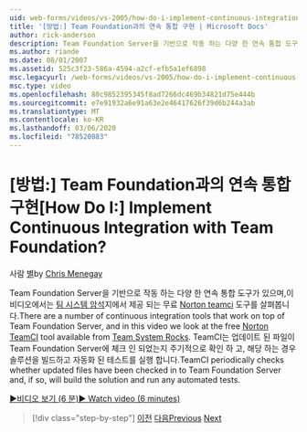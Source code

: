 ```yaml
---
uid: web-forms/videos/vs-2005/how-do-i-implement-continuous-integration-with-team-foundation
title: '[방법:] Team Foundation과의 연속 통합 구현 | Microsoft Docs'
author: rick-anderson
description: Team Foundation Server을 기반으로 작동 하는 다양 한 연속 통합 도구가 있으며,이 비디오에서는 무료 Norton TeamCI 도구를 사용 하는 것을 볼 수 있습니다.
ms.author: riande
ms.date: 08/01/2007
ms.assetid: 525c3f23-586a-4594-a2cf-efb5a1ef6898
msc.legacyurl: /web-forms/videos/vs-2005/how-do-i-implement-continuous-integration-with-team-foundation
msc.type: video
ms.openlocfilehash: 80c9852395345f8ad7266dc469b34821d75e444b
ms.sourcegitcommit: e7e91932a6e91a63e2e46417626f39d6b244a3ab
ms.translationtype: MT
ms.contentlocale: ko-KR
ms.lasthandoff: 03/06/2020
ms.locfileid: "78520883"
---
```

# <a name="how-do-i-implement-continuous-integration-with-team-foundation"></a><span data-ttu-id="97579-104">[방법:] Team Foundation과의 연속 통합 구현</span><span class="sxs-lookup"><span data-stu-id="97579-104">[How Do I:] Implement Continuous Integration with Team Foundation?</span></span>

<span data-ttu-id="97579-105">사람 [별](https://twitter.com/CMenegay)</span><span class="sxs-lookup"><span data-stu-id="97579-105">by [Chris Menegay](https://twitter.com/CMenegay)</span></span>

<span data-ttu-id="97579-106">Team Foundation Server을 기반으로 작동 하는 다양 한 연속 통합 도구가 있으며,이 비디오에서는 [팀 시스템 암석](http://teamsystemrocks.com/)지에서 제공 되는 무료 [Norton teamci](http://teamsystemrocks.com/files/12/tools/entry1018.aspx) 도구를 살펴봅니다.</span><span class="sxs-lookup"><span data-stu-id="97579-106">There are a number of continuous integration tools that work on top of Team Foundation Server, and in this video we look at the free [Norton TeamCI](http://teamsystemrocks.com/files/12/tools/entry1018.aspx) tool available from [Team System Rocks](http://teamsystemrocks.com/).</span></span> <span data-ttu-id="97579-107">TeamCI는 업데이트 된 파일이 Team Foundation Server에 체크 인 되었는지 주기적으로 확인 하 고, 해당 하는 경우 솔루션을 빌드하고 자동화 된 테스트를 실행 합니다.</span><span class="sxs-lookup"><span data-stu-id="97579-107">TeamCI periodically checks whether updated files have been checked in to Team Foundation Server and, if so, will build the solution and run any automated tests.</span></span>

[<span data-ttu-id="97579-108">&#9654;비디오 보기 (6 분)</span><span class="sxs-lookup"><span data-stu-id="97579-108">&#9654; Watch video (6 minutes)</span></span>](https://channel9.msdn.com/Blogs/ASP-NET-Site-Videos/how-do-i-implement-continuous-integration-with-team-foundation)

> [!div class="step-by-step"]
> <span data-ttu-id="97579-109">[이전](how-do-i-discover-application-changes-prior-to-deployment.md)
> [다음](how-do-i-automate-testing-using-team-build.md)</span><span class="sxs-lookup"><span data-stu-id="97579-109">[Previous](how-do-i-discover-application-changes-prior-to-deployment.md)
[Next](how-do-i-automate-testing-using-team-build.md)</span></span>
